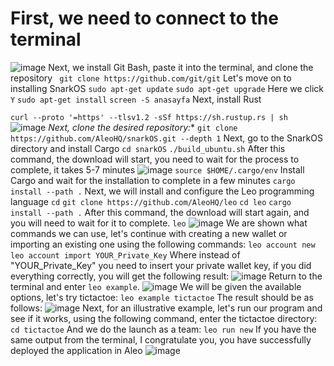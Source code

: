# First, we need to connect to the terminal
![image](https://github.com/AntonMatveychuk/Leo-Developer-Toolkit/assets/101927107/ce743481-5f39-4cc0-9a58-19755c2ee941)
Next, we install Git Bash, paste it into the terminal, and clone the repository
 ` git clone https://github.com/git/git`
Let's move on to installing SnarkOS
`sudo apt-get update`
`sudo apt-get upgrade`
Here we click `Y`
`sudo apt-get install`
`screen -S anasayfa`
Next, install Rust

`curl --proto '=https' --tlsv1.2 -sSf https://sh.rustup.rs | sh`
![image](https://github.com/AntonMatveychuk/Leo-Developer-Toolkit/assets/101927107/997fe54b-2e2b-4979-973f-fcd541bdc757)
*Next, clone the desired repository:**
`git clone https://github.com/AleoHQ/snarkOS.git --depth 1`
Next, go to the SnarkOS directory and install Cargo
`cd snarkOS`
`./build_ubuntu.sh`
After this command, the download will start, you need to wait for the process to complete, it takes 5-7 minutes
![image](https://github.com/AntonMatveychuk/Leo-Developer-Toolkit/assets/101927107/928f9106-3bc8-463a-9140-8bfd29d8fb7d)
`source $HOME/.cargo/env`
Install Cargo and wait for the installation to complete in a few minutes
`cargo install --path .`
Next, we will install and configure the Leo programming language
`cd`
`git clone https://github.com/AleoHQ/leo`
`cd leo`
`cargo install --path .`
After this command, the download will start again, and you will need to wait for it to complete.
`leo`
![image](https://github.com/AntonMatveychuk/Leo-Developer-Toolkit/assets/101927107/2d6896a1-51e2-4088-96d3-cdd3d879c0f5)
We are shown what commands we can use, let's continue with creating a new wallet or importing an existing one using the following commands:
`leo account new`
`leo account import YOUR_Private_Key`
Where instead of "YOUR_Private_Key" you need to insert your private wallet key, if you did everything correctly, you will get the following result:
![image](https://github.com/AntonMatveychuk/Leo-Developer-Toolkit/assets/101927107/82e1168d-ff32-4a11-b3b4-09028cded1d4)
Return to the terminal and enter `leo example`.
![image](https://github.com/AntonMatveychuk/Leo-Developer-Toolkit/assets/101927107/5e1a2d10-5dd2-4a71-8ae4-b7f45475e7fc)
We will be given the available options, let's try tictactoe:
`leo example tictactoe`
The result should be as follows:
![image](https://github.com/AntonMatveychuk/Leo-Developer-Toolkit/assets/101927107/1e475b61-dfcb-4880-9354-c370e2332fcd)
Next, for an illustrative example, let's run our program and see if it works, using the following command, enter the tictactoe directory:
`cd tictactoe`
And we do the launch as a team:
`leo run new`
If you have the same output from the terminal, I congratulate you, you have successfully deployed the application in Aleo
![image](https://github.com/AntonMatveychuk/Leo-Developer-Toolkit/assets/101927107/72bf6959-3160-4b14-bfb2-bdc2c1634268)






